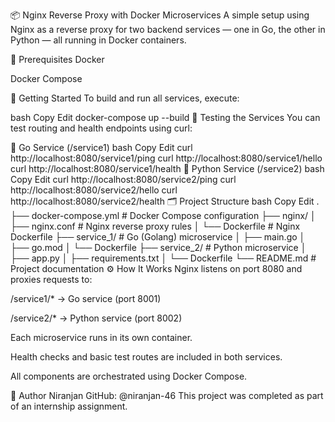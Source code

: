 📦 Nginx Reverse Proxy with Docker Microservices
A simple setup using Nginx as a reverse proxy for two backend services — one in Go, the other in Python — all running in Docker containers.

🏁 Prerequisites
Docker

Docker Compose

🚀 Getting Started
To build and run all services, execute:

bash
Copy
Edit
docker-compose up --build
🧪 Testing the Services
You can test routing and health endpoints using curl:

🔹 Go Service (/service1)
bash
Copy
Edit
curl http://localhost:8080/service1/ping
curl http://localhost:8080/service1/hello
curl http://localhost:8080/service1/health
🔹 Python Service (/service2)
bash
Copy
Edit
curl http://localhost:8080/service2/ping
curl http://localhost:8080/service2/hello
curl http://localhost:8080/service2/health
🗂️ Project Structure
bash
Copy
Edit
.
├── docker-compose.yml         # Docker Compose configuration
├── nginx/
│   ├── nginx.conf             # Nginx reverse proxy rules
│   └── Dockerfile             # Nginx Dockerfile
├── service_1/                 # Go (Golang) microservice
│   ├── main.go
│   ├── go.mod
│   └── Dockerfile
├── service_2/                 # Python microservice
│   ├── app.py
│   ├── requirements.txt
│   └── Dockerfile
└── README.md                  # Project documentation
⚙️ How It Works
Nginx listens on port 8080 and proxies requests to:

/service1/* → Go service (port 8001)

/service2/* → Python service (port 8002)

Each microservice runs in its own container.

Health checks and basic test routes are included in both services.

All components are orchestrated using Docker Compose.

👤 Author
Niranjan
GitHub: @niranjan-46
This project was completed as part of an internship assignment.
